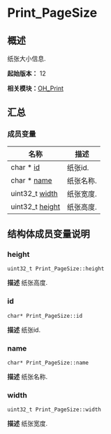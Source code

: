 # Print_PageSize


## 概述

纸张大小信息.

**起始版本：** 12

**相关模块：**[OH_Print](_o_h___print.md)


## 汇总


### 成员变量

| 名称 | 描述 | 
| -------- | -------- |
| char \* [id](#id) | 纸张id.  | 
| char \* [name](#name) | 纸张名称.  | 
| uint32_t [width](#width) | 纸张宽度.  | 
| uint32_t [height](#height) | 纸张高度.  | 


## 结构体成员变量说明


### height

```
uint32_t Print_PageSize::height
```
**描述**
纸张高度.


### id

```
char* Print_PageSize::id
```
**描述**
纸张id.


### name

```
char* Print_PageSize::name
```
**描述**
纸张名称.


### width

```
uint32_t Print_PageSize::width
```
**描述**
纸张宽度.
